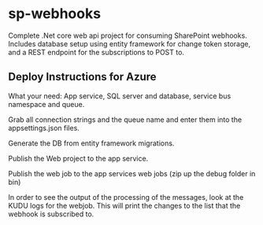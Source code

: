 # sp-webhooks
Complete .Net core web api project for consuming SharePoint webhooks. Includes database setup using entity framework for change token storage, and a REST endpoint for the subscriptions to POST to.

## Deploy Instructions for Azure
What your need: App service, SQL server and database, service bus namespace and queue.

Grab all connection strings and the queue name and enter them into the appsettings.json files.

Generate the DB from entity framework migrations.

Publish the Web project to the app service.

Publish the web job to the app services web jobs (zip up the debug folder in bin)

In order to see the output of the processing of the messages, look at the KUDU logs for the webjob. This will print the changes to the list that the webhook is subscribed to.
